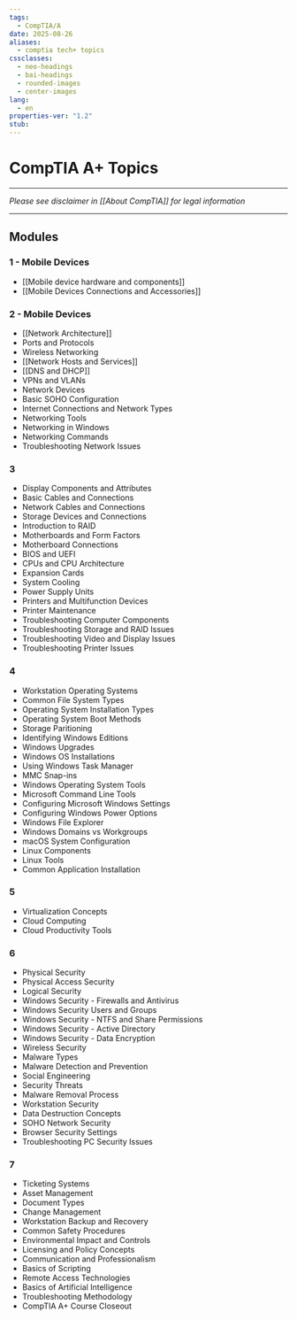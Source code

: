 ```yaml
---
tags:
  - CompTIA/A
date: 2025-08-26
aliases:
  - comptia tech+ topics
cssclasses:
  - neo-headings
  - bai-headings
  - rounded-images
  - center-images
lang:
  - en
properties-ver: "1.2"
stub:
---
```

# CompTIA A+ Topics

***
*Please see disclaimer in [[About CompTIA]] for legal information*
***

## Modules
### 1 - Mobile Devices
- [[Mobile device hardware and components]]
- [[Mobile Devices Connections and Accessories]]
### 2 - Mobile Devices
- [[Network Architecture]]
- Ports and Protocols
- Wireless Networking
- [[Network Hosts and Services]]
- [[DNS and DHCP]]
- VPNs and VLANs
- Network Devices
- Basic SOHO Configuration
- Internet Connections and Network Types
- Networking Tools
- Networking in Windows
- Networking Commands
- Troubleshooting Network Issues
### 3
- Display Components and Attributes
- Basic Cables and Connections
- Network Cables and Connections
- Storage Devices and Connections
- Introduction to RAID
- Motherboards and Form Factors
- Motherboard Connections
- BIOS and UEFI
- CPUs and CPU Architecture
- Expansion Cards
- System Cooling
- Power Supply Units
- Printers and Multifunction Devices
- Printer Maintenance
- Troubleshooting Computer Components
- Troubleshooting Storage and RAID Issues
- Troubleshooting Video and Display Issues
- Troubleshooting Printer Issues
### 4
- Workstation Operating Systems
- Common File System Types
- Operating System Installation Types
- Operating System Boot Methods
- Storage Paritioning
- Identifying Windows Editions
- Windows Upgrades
- Windows OS Installations
- Using Windows Task Manager
- MMC Snap-ins
- Windows Operating System Tools
- Microsoft Command Line Tools
- Configuring Microsoft Windows Settings
- Configuring Windows Power Options
- Windows File Explorer
- Windows Domains vs Workgroups
- macOS System Configuration
- Linux Components
- Linux Tools
- Common Application Installation
### 5
- Virtualization Concepts
- Cloud Computing
- Cloud Productivity Tools
### 6
- Physical Security
- Physical Access Security
- Logical Security
- Windows Security - Firewalls and Antivirus
- Windows Security Users and Groups
- Windows Security - NTFS and Share Permissions
- Windows Security - Active Directory
- Windows Security - Data Encryption
- Wireless Security
- Malware Types
- Malware Detection and Prevention
- Social Engineering
- Security Threats
- Malware Removal Process
- Workstation Security
- Data Destruction Concepts
- SOHO Network Security
- Browser Security Settings
- Troubleshooting PC Security Issues
### 7
- Ticketing Systems
- Asset Management
- Document Types
- Change Management
- Workstation Backup and Recovery
- Common Safety Procedures
- Environmental Impact and Controls
- Licensing and Policy Concepts
- Communication and Professionalism
- Basics of Scripting
- Remote Access Technologies
- Basics of Artificial Intelligence
- Troubleshooting Methodology
- CompTIA A+ Course Closeout
